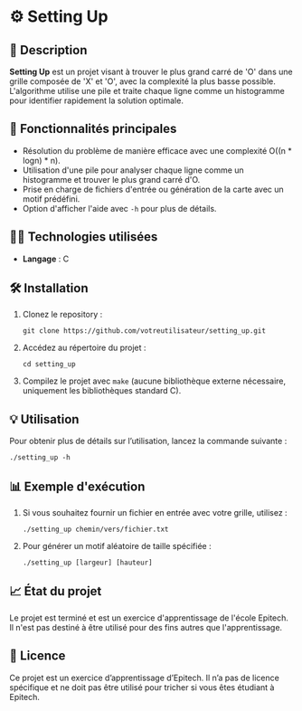 # ⚙️ Setting Up

## 📜 Description

**Setting Up** est un projet visant à trouver le plus grand carré de 'O' dans une grille composée de 'X' et 'O', avec la complexité la plus basse possible. L'algorithme utilise une pile et traite chaque ligne comme un histogramme pour identifier rapidement la solution optimale.

## 🚀 Fonctionnalités principales

- Résolution du problème de manière efficace avec une complexité O((n * logn) * n).
- Utilisation d'une pile pour analyser chaque ligne comme un histogramme et trouver le plus grand carré d'O.
- Prise en charge de fichiers d'entrée ou génération de la carte avec un motif prédéfini.
- Option d'afficher l'aide avec `-h` pour plus de détails.

## 🧑‍💻 Technologies utilisées

- **Langage** : C

## 🛠️ Installation

1. Clonez le repository :
   ```
   git clone https://github.com/votreutilisateur/setting_up.git
   ```
2. Accédez au répertoire du projet :
   ```
   cd setting_up
   ```
3. Compilez le projet avec `make` (aucune bibliothèque externe nécessaire, uniquement les bibliothèques standard C).

## 💡 Utilisation

Pour obtenir plus de détails sur l’utilisation, lancez la commande suivante :
```
./setting_up -h
```

## 📊 Exemple d'exécution

1. Si vous souhaitez fournir un fichier en entrée avec votre grille, utilisez :
   ```
   ./setting_up chemin/vers/fichier.txt
   ```
2. Pour générer un motif aléatoire de taille spécifiée :
   ```
   ./setting_up [largeur] [hauteur]
   ```

## 📈 État du projet

Le projet est terminé et est un exercice d'apprentissage de l'école Epitech. Il n'est pas destiné à être utilisé pour des fins autres que l'apprentissage.

## 📝 Licence

Ce projet est un exercice d’apprentissage d’Epitech. Il n’a pas de licence spécifique et ne doit pas être utilisé pour tricher si vous êtes étudiant à Epitech.
